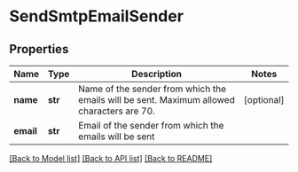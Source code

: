 # SendSmtpEmailSender

## Properties
Name | Type | Description | Notes
------------ | ------------- | ------------- | -------------
**name** | **str** | Name of the sender from which the emails will be sent. Maximum allowed characters are 70. | [optional] 
**email** | **str** | Email of the sender from which the emails will be sent | 

[[Back to Model list]](../README.md#documentation-for-models) [[Back to API list]](../README.md#documentation-for-api-endpoints) [[Back to README]](../README.md)



